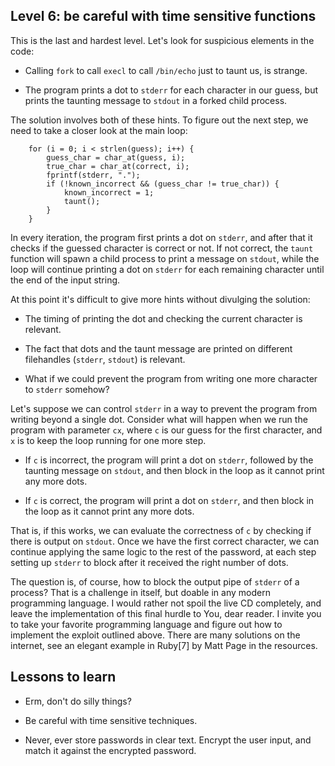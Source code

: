 ## Level 6: be careful with time sensitive functions

This is the last and hardest level.
Let's look for suspicious elements in the code:

- Calling `fork` to call `execl` to call `/bin/echo` just to taunt us,
  is strange.

- The program prints a dot to `stderr` for each character in our guess,
  but prints the taunting message to `stdout` in a forked child process.

The solution involves both of these hints.
To figure out the next step,
we need to take a closer look at the main loop:
```
    for (i = 0; i < strlen(guess); i++) {
		guess_char = char_at(guess, i);
		true_char = char_at(correct, i);
		fprintf(stderr, ".");
		if (!known_incorrect && (guess_char != true_char)) {
			known_incorrect = 1;
			taunt();
		}
	}
```

In every iteration,
the program first prints a dot on `stderr`,
and after that it checks if the guessed character is correct or not.
If not correct,
the `taunt` function will spawn a child process to print a message on `stdout`,
while the loop will continue printing a dot on `stderr` for each remaining character until the end of the input string.

At this point it's difficult to give more hints without divulging the solution:

- The timing of printing the dot and checking the current character is relevant.

- The fact that dots and the taunt message are printed on different filehandles (`stderr`, `stdout`) is relevant.

- What if we could prevent the program from writing one more character to `stderr` somehow?

Let's suppose we can control `stderr` in a way to prevent the program from writing beyond a single dot.
Consider what will happen when we run the program with parameter `cx`,
where `c` is our guess for the first character,
and `x` is to keep the loop running for one more step.

- If `c` is incorrect,
  the program will print a dot on `stderr`,
  followed by the taunting message on `stdout`,
  and then block in the loop as it cannot print any more dots.

- If `c` is correct,
  the program will print a dot on `stderr`,
  and then block in the loop as it cannot print any more dots.

That is,
if this works,
we can evaluate the correctness of `c` by checking if there is output on `stdout`.
Once we have the first correct character,
we can continue applying the same logic to the rest of the password,
at each step setting up `stderr` to block after it received the right number of dots.

The question is, of course,
how to block the output pipe of `stderr` of a process?
That is a challenge in itself,
but doable in any modern programming language.
I would rather not spoil the live CD completely,
and leave the implementation of this final hurdle to You, dear reader.
I invite you to take your favorite programming language and figure out how to implement the exploit outlined above.
There are many solutions on the internet,
see an elegant example in Ruby[7] by Matt Page in the resources.

## Lessons to learn

- Erm, don't do silly things?

- Be careful with time sensitive techniques.

- Never, ever store passwords in clear text.
  Encrypt the user input, and match it against the encrypted password.

